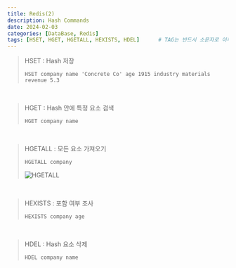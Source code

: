 ```yaml
---
title: Redis(2)
description: Hash Commands
date: 2024-02-03
categories: [DataBase, Redis]
tags: [HSET, HGET, HGETALL, HEXISTS, HDEL]		# TAG는 반드시 소문자로 이루어져야함!
---
```


>  HSET : Hash 저장
> ```redis
> HSET company name 'Concrete Co' age 1915 industry materials revenue 5.3
> ```

<br>

> HGET : Hash 안에 특정 요소 검색
> ```redis
> HGET company name
> ```

<br>

> HGETALL : 모든 요소 가져오기
> ```redis
> HGETALL company
>```
> ![HGETALL](https://github.com/AngryPig123/angrypig123.github.io/assets/86225268/023c4d4c-9016-4898-a8c0-691c3e7830fc)
>

<br>

> HEXISTS : 포함 여부 조사
>```redis
> HEXISTS company age
> ```

<br>

> HDEL : Hash 요소 삭제
> ```redis
> HDEL company name
> ```
